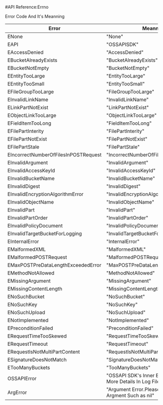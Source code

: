 #API Reference:Errno

Error Code And It's Meanning

Error | Meanning
---|---
	ENone                                | "None"
	EAPI                                 | "OSSAPISDK"
	EAccessDenied                        | "AccessDenied"
	EBucketAlreadyExists                 | "BucketAlreadyExists"
	EBucketNotEmpty                      | "BucketNotEmpty"
	EEntityTooLarge                      | "EntityTooLarge"
	EEntityTooSmall                      | "EntityTooSmall"
	EFileGroupTooLarge                   | "FileGroupTooLarge"
	EInvalidLinkName                     | "InvalidLinkName"
	ELinkPartNotExist                    | "LinkPartNotExist"
	EObjectLinkTooLarge                  | "ObjectLinkTooLarge"
	EFieldItemTooLong                    | "FieldItemTooLong"
	EFilePartInterity                    | "FilePartInterity"
	EFilePartNotExist                    | "FilePartNotExist"
	EFilePartStale                       | "FilePartStale"
	EIncorrectNumberOfFilesInPOSTRequest | "IncorrectNumberOfFilesInPOSTRequest"
	EInvalidArgument                     | "InvalidArgument"
	EInvalidAccessKeyId                  | "InvalidAccessKeyId"
	EInvalidBucketName                   | "InvalidBucketName"
	EInvalidDigest                       | "InvalidDigest"
	EInvalidEncryptionAlgorithmError     | "InvalidEncryptionAlgorithmError"
	EInvalidObjectName                   | "InvalidObjectName"
	EInvalidPart                         | "InvalidPart"
	EInvalidPartOrder                    | "InvalidPartOrder"
	EInvalidPolicyDocument               | "InvalidPolicyDocument"
	EInvalidTargetBucketForLogging       | "InvalidTargetBucketForLogging"
	EInternalError                       | "InternalError"
	EMalformedXML                        | "MalformedXML"
	EMalformedPOSTRequest                | "MalformedPOSTRequest"
	EMaxPOSTPreDataLengthExceededError   | "MaxPOSTPreDataLengthExceededError"
	EMethodNotAllowed                    | "MethodNotAllowed"
	EMissingArgument                     | "MissingArgument"
	EMissingContentLength                | "MissingContentLength"
	ENoSuchBucket                        | "NoSuchBucket"
	ENoSuchKey                           | "NoSuchKey"
	ENoSuchUpload                        | "NoSuchUpload"
	ENotImplemented                      | "NotImplemented"
	EPreconditionFailed                  | "PreconditionFailed"
	ERequestTimeTooSkewed                | "RequestTimeTooSkewed"
	ERequestTimeout                      | "RequestTimeout"
	ERequestIsNotMultiPartContent        | "RequestIsNotMultiPartContent"
	ESignatureDoesNotMatch               | "SignatureDoesNotMatch"
	ETooManyBuckets                      | "TooManyBuckets"
	OSSAPIError |"OSSAPI SDK's Inner Error,You Can Find More Details In Log Files"
	ArgError | "Argument Error.Please Check Your Argment Such as nil"
